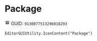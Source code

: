 # Package
![](/img/Package.png)
GUID: `9130077513296818293`
```
EditorGUIUtility.IconContent("Package")
```
